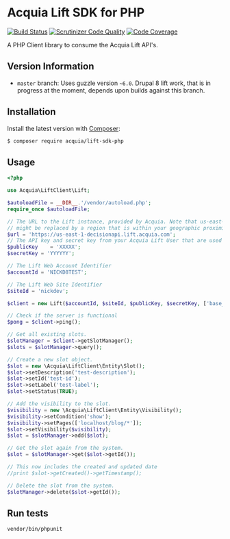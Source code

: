# Acquia Lift SDK for PHP

[![Build Status](https://travis-ci.org/acquia/lift-sdk-php.svg?branch=master)](https://travis-ci.org/acquia/lift-sdk-php) [![Scrutinizer Code Quality](https://scrutinizer-ci.com/g/acquia/lift-sdk-php/badges/quality-score.png?b=master)](https://scrutinizer-ci.com/g/acquia/lift-sdk-php/?branch=master) [![Code Coverage](https://scrutinizer-ci.com/g/acquia/lift-sdk-php/badges/coverage.png?b=master)](https://scrutinizer-ci.com/g/acquia/lift-sdk-php/?branch=master)

A PHP Client library to consume the Acquia Lift API's.

## Version Information

* `master` branch: Uses guzzle version `~6.0`. Drupal 8 lift work, that is in progress at the moment, depends upon builds against this branch.

## Installation

Install the latest version with [Composer](https://getcomposer.org/):

```bash
$ composer require acquia/lift-sdk-php
```

## Usage

```php
<?php

use Acquia\LiftClient\Lift;

$autoloadFile = __DIR__.'/vendor/autoload.php';
require_once $autoloadFile;

// The URL to the Lift instance, provided by Acquia. Note that us-east-1
// might be replaced by a region that is within your geographic proximity.
$url = 'https://us-east-1-decisionapi.lift.acquia.com';
// The API key and secret key from your Acquia Lift User that are used to authenticate requests to Acquia Lift.
$publicKey    = 'XXXXX';
$secretKey = 'YYYYYY';

// The Lift Web Account Identifier
$accountId = 'NICKD8TEST';

// The Lift Web Site Identifier
$siteId = 'nickdev';

$client = new Lift($accountId, $siteId, $publicKey, $secretKey, ['base_url' => $url]);

// Check if the server is functional
$pong = $client->ping();

// Get all existing slots.
$slotManager = $client->getSlotManager();
$slots = $slotManager->query();

// Create a new slot object.
$slot = new \Acquia\LiftClient\Entity\Slot();
$slot->setDescription('test-description');
$slot->setId('test-id');
$slot->setLabel('test-label');
$slot->setStatus(TRUE);

// Add the visibility to the slot.
$visibility = new \Acquia\LiftClient\Entity\Visibility();
$visibility->setCondition('show');
$visibility->setPages(['localhost/blog/*']);
$slot->setVisibility($visibility);
$slot = $slotManager->add($slot);

// Get the slot again from the system.
$slot = $slotManager->get($slot->getId());

// This now includes the created and updated date
//print $slot->getCreated()->getTimestamp();

// Delete the slot from the system.
$slotManager->delete($slot->getId());
```

## Run tests

```bash
vendor/bin/phpunit
```
